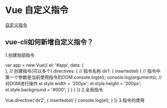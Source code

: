 <!--
 * @Author: tangdaoyong
 * @Date: 2021-02-18 17:57:31
 * @LastEditors: tangdaoyong
 * @LastEditTime: 2021-02-18 17:59:11
 * @Description: 自定义指令
-->
# Vue 自定义指令

[自定义指令](https://mp.weixin.qq.com/s/Atbu3NMf3Od7qTqdUz8ftw)

## vue-cli如何新增自定义指令？

1.创建局部指令

var app = new Vue({
    el: '#app',
    data: {    
    },
    // 创建指令(可以多个)
    directives: {
        // 指令名称
        dir1: {
            inserted(el) {
                // 指令中第一个参数是当前使用指令的DOM
                console.log(el);
                console.log(arguments);
                // 对DOM进行操作
                el.style.width = '200px';
                el.style.height = '200px';
                el.style.background = '#000';
            }
        }
    }
})
2.全局指令

Vue.directive('dir2', {
    inserted(el) {
        console.log(el);
    }
})
3.指令的使用

<div id="app">
    <div v-dir1></div>
    <div v-dir2></div>
</div>